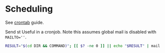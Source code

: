 # Scheduling

See [crontab](https://github.com/MichaelCurrin/learn-to-code/blob/master/Shell/Scheduling/crontab.md) guide.


Send st
Useful in a cronjob. Note this assumes global mail is disabled with `MAILTO=''`.

```sh
RESULT="$(cd DIR && COMMAND)"; [[ $? -ne 0 ]] || echo "$RESULT" | mail -s 'Task foo failed!' $USER
```
<!--stackedit_data:
eyJoaXN0b3J5IjpbLTEyNDYwMDI4MjVdfQ==
-->